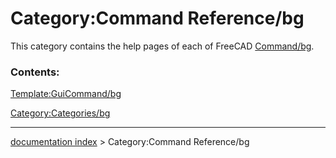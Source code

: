 # Category:Command Reference/bg
This category contains the help pages of each of FreeCAD [Command/bg](Command/bg.md).

### Contents:

[Template:GuiCommand/bg](Template:GuiCommand/bg.md)

[Category:Categories/bg](Category:Categories/bg.md)

---
[documentation index](../README.md) > Category:Command Reference/bg
